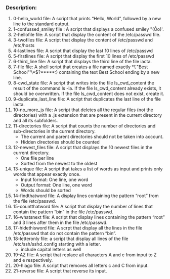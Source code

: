 ### Description:
1. 0-hello_world file: A script that prints “Hello, World”, followed by a new line to the standard output.
2. 1-confussed_smiley file : A script that displays a confused smiley "(Ôo)'.
3. 2-hellofile file: A script that display the content of the /etc/passwd file.
4. 3-twofiles file: A script that display the content of /etc/passwd and /etc/hosts
5. 4-lastlines file: A script that display the last 10 lines of /etc/passwd
6. 5-firstlines file: A script that display the first 10 lines of /etc/passwd
7. 6-third_line file: A script that displays the third line of the file iacta.
9. 7-file file: A shell script that creates a file named exactly \*\\'"Best School"\'\\*$\?\*\*\*\*\*:) containing the text Best School ending by a new line.
10. 8-cwd_state file: A script that writes into the file ls_cwd_content the result of the command ls -la. If the file ls_cwd_content already exists, it should be overwritten. If the file ls_cwd_content does not exist, create it.
11. 9-duplicate_last_line file: A script that duplicates the last line of the file iacta.
12. 10-no_more_js file: A script that deletes all the regular files (not the directories) with a .js extension that are present in the current directory and all its subfolders.
13. 11-directories file: A script that counts the number of directories and sub-directories in the current directory.
    - The current and parent directories should not be taken into account.
    - Hidden directories should be counted
14. 12-newest_files file: A script that displays the 10 newest files in the current directory.
    - One file per line
    - Sorted from the newest to the oldest
15. 13-unique file: A script that takes a list of words as input and prints only words that appear exactly once.
    - Input format: One line, one word
    - Output format: One line, one word
    - Words should be sorted
16. 14-findthatword file: A display lines containing the pattern “root” from the file /etc/passwd.
17. 15-countthatword file: A script that display the number of lines that contain the pattern “bin” in the file /etc/passwd.
18. 16-whatsnext file: A script that display lines containing the pattern “root” and 3 lines after them in the file /etc/passwd.
19. 17-hidethisword file: A scrpt that display all the lines in the file /etc/passwd that do not contain the pattern “bin”.
20. 18-letteronly file: a script that display all lines of the file /etc/ssh/sshd_config starting with a letter.
    - include capital letters as well
21. 19-AZ file: A script that replace all characters A and c from input to Z and e respectively.
22. 20-hiago file: A script that removes all letters c and C from input.
23. 21-reverse file: A script that reverse its input.
